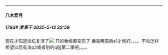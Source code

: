 ﻿
*****

####  八木爱月  
##### 1793#       发表于 2025-5-12 22:59

现在才知道论坛复活了<img src="https://static.stage1st.com/image/smiley/face2017/004.gif" referrerpolicy="no-referrer"> 开的香槟都变质了 播完两周后s1才修好。。。。不论怎样 希望以后有法q3或者别的q娃第二季吧。。。。

